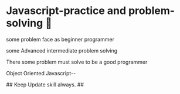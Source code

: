 <h1> Javascript-practice and problem-solving 👋</h1>
<p> some problem face as beginner programmer </p>
<p> some Advanced intermediate problem solving </p>
<p>There some problem must solve to be a good programmer</p>
<p> Object Oriented Javascript-- </p>
<p> ## Keep Update skill always. ##</p>

